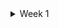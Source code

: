 <details>
<summary> Week 1 </summary>
<br>
  
# Python Week 1 Notes  
## Variables and Types
- variable is the basic unit of a program
- integers -> whole numbers
- floats -> decimal numbers
- complex numbers
- strings -> collection of characters, plus "+" used to concatenate strings.
- Booleans -> true or false

## Data structures
- allow for the storage of a list of values in a single variable.
  ### List
  - contains any data type
  - length function used to determine the length of the list
  ``` bash
  mylist = [ 1, 'list', true, []]

  len(mylist)
  ```

  ### Set
  - Similar to list but only contains unique elements
  - declared using curly braces
  - orde of elements not important
  ``` bash
  mylist = { 1, 2, 3, 4}
  ```

  ### Tuples
  - similar to list, but cannot be modified once declared.
  - useful when storing large amount of data

  ### Dictionary
  - is a collection of key-value pairs.
  - declared using curly braces
  - accessed using keys

## Operators
- are instructions that perform operations on variables and values
  ### Arithmetic
  - Addition (+), Multiplication (*), Division (/) *returns float*, modulus or Remainder (%)
  ### comparison
  - evaluates two variables or values and returns a boolean
  ### Logical
  - "and" , "or" , "not"
    
## Control flow
- if statement allows you to execute a block of code only if certain condition is met.
- else statement will be executed if condition is false.
- for loop is used to iterate over a list or an iterable objects

## Functions
- is like a machine that takes in inputs and produce output
- 'def' used to define functions
- 'return' used to specify output
- 'None' represent the absence of a value, and it is default return value for functions that explicitly does return anything

## Classes and Objects
- CLASSES -> help label and organize related functions and atrributes
          -> we define a class with uppercase letter name
          -> we create an initialisation function that get called every time an instance of a class is created.

## Factorial exercise
```bash
def factorial(num):
    if type(num) is not int:
        return None
    if num < 0 :
        return None
    if num == 0:
        return 1
    if num%2 == 0:
        return num * factorial(num-1)
```

## 3. BASIC DATA TYPES
  ### Ints and Floats
  - we use int class to convert value to integer ( whole number)
  - converting from one type to another is called casting
  - Python does not round floats to integer when casting
  ``` bash
  Int(8.9) # outputs 8
  ```
  - round function can mitigate the approximation and rounding errors from floats calculations
  - The Int class -> you can pass string and convert it to an integer
                  -> you can also pass a second arguments which represents a base of the first argument and the class will convert it from the given base to base 10

   ```bash
     Int('100') # outputs 100
     Int('100' , 2 ) # outputs 4
   ```
  - The Decimal class -> you can pass in a value and decimal object will with decimal place for the given precision
                      -> good practise is to pass in a float as a string to prevent the float to be added all leading digits of the float. 
   ```bash
     getcontext().prec=2
     Decimal(1)/Decimal(3)  # outputs 0.33
     Decimal('3.14') # outputs 3.14
   ```

  ### Booleans
    - Integers anything except 0 is true, therefore float 0 and imaginary 0 is false
    - Strings anything other than empty string is true, therefore '' is false
    - Data structures empty list or dictionary is false,

   ### Strings
   - string slicing is taking a portion of a string and returning it e.g "My name is Iron-Man" string[0:7] *returns* My name
   - F-strings allows to insert variables and expression inside curly brackets in a string. e.g f'My Number is : {5}'
   - also with f-string we can do rounding and number formatting e.g f'Pi is: {math.pi:.2f}'    and    'Pi is: {}'.format(math.pi)

   ### Bytes
   - is a sequence of data
     ```bash
     Bytes(4) # creates empty bytes object 4b long
     smiley = Bytes('*emoji*', 'utf-8') # creates bytes object with data
     smiley.decode('utf-8') # decode function to turn a bytes object back into a string
     ```
     - Bytes objects are immutable(cannot be modified)


## 4. BASIC DATA STRUCTURES
  ### Lists
  - list slicing is same as string slicing
  - a third value can be used to control the step e.g mylist[start : end : step]
  - negative values is to step backwards through the list
  - to add item to end of list use append()
  - to insert item aat specific position use insert(*position, value*)
  - 2 ways to remove -> remove() removes item based on value, no index
                     -> pop() removes and return item at the end of list
  - when we assign a list to a variable, the variable stores a reference to the list, if we modify the list through one variable, the changes will reflect in other variables that reference the same list.
  - For list changes on one list to another dont reflect we use copy() method

  ```python
  # Creating a list
  my_list = [1, 2, 3, 4, 5]
  my_list = list(range(0,6))  # using list class construtor

  # Accessing elements
  print(my_list[0])  # Output: 1
  print(my_list.get(0))  # Output: 1

  # Modifying elements
  my_list[1] = 10
  print(my_list)  # Output: [1, 10, 3, 4, 5]

  # Appending elements
  my_list.append(6)
  print(my_list)  # Output: [1, 10, 3, 4, 5, 6]
  my_list.insert(2, 3)
  print(my_list)  # Output: [1, 10, 3, 3, 4, 5, 6]

  # Removing elements
  my_list.remove(3)  
  print(my_list)  # Output: [1, 10, 3, 4, 5, 6]
  print(my_list.pop())  # Output: 6
  print(my_list)  # Output:  [1, 10, 3, 4, 5]
  ```

  ### sets
  - is defined using curly brackets
  - unordered collections of unique elements, mutable
  - also defined by passing any iterable object in the cinstructor
  - used to remove duplicates, as sets only contains unique values
  - you cannot access elements in a set using index or slicing
  - add elements using add() and remove using discard()
  ```python
  # Creating a set
  my_set = {1, 2, 3, 4, 5}  # curly brackets
  my_set = set([1, 2, 3, 4, 5]) # using constructor
  
  # Adding elements
  my_set.add(6)
  print(my_set)  # Output: {1, 2, 3, 4, 5, 6}
  
  # Removing elements
  my_set.remove(3)
  print(my_set)  # Output: {1, 2, 4, 5, 6}
  my_set.discard(4)
  print(my_set)  # Output: {1, 2, 5, 6}
  ```

  ### Tuples
  - declared with parentheses and are ordered
  - tuples are immutable( cannot be modified) that can store multiple elements
  - more memory effecient than lists
  - Tuples are suitable where the data should not be modified once defined.
  - the elements in the tuple cannot be added or removed once created. 
  ```python
  # Creating a tuple
  my_tuple = (1, 2, 3, 4, 5)
  my_tuple = tuple([1, 2, 4, 5, 6]) # Creating a Tuple with list by construtor

  # Accessing elements
  print(my_tuple[0])  # Output: 1

  # Tuple unpacking
  a, b, c, d, e = my_tuple
  print(c)  # Output: 3
  ```

  ### Dictionary
  - stores values in key : value pairs
  - values can be any data and duplicated, whreas keys cannot be repeated and must be immutable
  - resulting object for .keys() is immutable, to change this object, you need to convert it to a list
  ```python
  # Creating a dictionary
  my_dict = {'name': 'John', 'age': 25, 'country': 'USA'}

  # Accessing values
  print(my_dict['name'])  # Output: John
  print(my_dict.get('name'))  # Output: John

  # Modifying values
  my_dict['age'] = 26
  print(my_dict)  # Output: {'name': 'John', 'age': 26, 'country': 'USA'}
 
  # Adding new key-value pairs
  my_dict['occupation'] = 'Developer'
  print(my_dict)  # Output: {'name': 'John', 'age': 26, 'country': 'USA', 'occupation': 'Developer'}

  # Removing key-value pairs
  del my_dict['country']
  print(my_dict)  # Output: {'name': 'John', 'age': 26, 'occupation': 'Developer'}
  ```


  ### List Comprehensions
  - consists of square brackets cotaining the expression, which is executed for each element along the for loop to iterate over each element, while returning a copy of the list.
  - Syntax : *newCopyList = [ expression(element) for element in oldList if condition]*
  - it enables you to filter / apply functions to every item in a list.

  ```python
  numbers = [12, 13, 14,] 
  doubled = [x *2  for x in numbers] 
  print(doubled)  # Outputs [24, 26, 28]

  # with conditions or filters and nested
  list = [i for i in range(11) if i % 2 == 0] 
  print(list)  # Outputs [0, 2, 4, 6, 8, 10]

  myString= 'My Name is Ryan Mitchell. I live in Boston'
  cleanWord = [[word for word in sentence.split()] for sentence in myString.split('.') ]
  print(cleanWord)  # Outputs [['My', 'Name', 'is', 'Ryan', 'Mitchell'], ['I', 'live', 'in', 'Boston']]
  ```

  ### Dictionary and Comprehensions
  - used to create a new dictionary from an itearble structure
  - Syntax : *dict = { key:value for (key,value) in Iterable}*

  ```python
  # dict to represent keys and values
  original_dict = {'a': 1, 'b': 2, 'c': 3, 'd': 4} 
   
  # Inverting the dictionary using dictionary comprehension
  inverted_dict = {value: key for key, value in original_dict.items()}  
    
  print (inverted_dict)  # Outputs {1: 'a', 2: 'b', 3: 'c', 4: 'd'}

  sDict = {x.upper(): x*3 for x in 'coding '}
  print (sDict)  # Outputs {'O': 'ooo', 'N': 'nnn', 'I': 'iii', 'C': 'ccc', 'D': 'ddd', 'G': 'ggg'}
  
  # Python code to demonstrate dictionary 
  # comprehension using if.
  newdict = {x: x**3 for x in range(10) if x**3 % 4 == 0}
  print(newdict)  # Outputs {0: 0, 8: 512, 2: 8, 4: 64, 6: 216}
```


## 5. Basic Control Flow
  ### If and Else
  - are conditional statements, which decide the direction of the flow of program execution
  - if-statement is used to decide whether a certain block will be executed or not
  ```bash
      # if statement Syntax
      if condition:
        # Statements to execute if
        # condition is true

      # if-else statement Syntax
      if (condition):
        # Executes this block if
        # condition is true
      else:
        # Executes this block if
        # condition is false

      # if-elif-else Syntax
      if (condition):
        statement
      elif (condition):
        statement
      .
      .
      else:
        statement
  ```

   ### While
   - is used to execute a block of statements repeatedly until the condition is meet.
   - when the condition becomes false, the line immediately after the loop is executed
   ```bash
      # Syntax of While loop
       while expression:
          statement(s)
   ```
   - break statement will exit the loop and move to next line of code outside the loop
   
   ```bash
      # break statement     
      # break the loop as soon it sees 'e'
      i = 0
      a = 'geek'
  
      while i < len(a): 
        if a[i] == 'e' : 
          i += 1
          break
          
        print('Current Letter :', a[i]) 
        i += 1

   ```
   - *Outputs* -> Current Letter : g
     
   - continue statement will skip over any lines within the loop that comes after it and jump back to loop to start the next iteration
  ```bash
      # continue statement           
      # Prints all letters except 'e' 
      i = 0
      a = 'geek' 
      while i < len(a): 
        if a[i] == 'e': 
          i += 1
          continue
          
        print('Current Letter :', a[i]) 
        i += 1
   ```
   - *Outputs* -> Current Letter : g
                  Current Letter : k

  ### For Loop
  - it is used for iterating over an iterable like String, Tuple, List, Set, or Dictionary
  ```bash
   # for loop syntax
   for var in iterable:
    # statements
  ```
</details>

